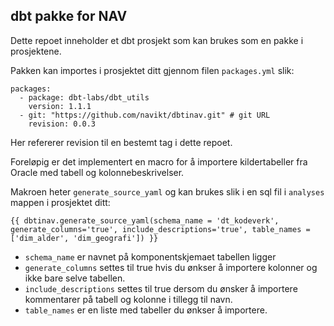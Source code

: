 ## dbt pakke for NAV

Dette repoet inneholder et dbt prosjekt som kan brukes som en pakke i prosjektene.

Pakken kan importes i prosjektet ditt gjennom filen ```packages.yml``` slik:

    packages:
      - package: dbt-labs/dbt_utils
        version: 1.1.1
      - git: "https://github.com/navikt/dbtinav.git" # git URL
        revision: 0.0.3

Her refererer revision til en bestemt tag i dette repoet.


Foreløpig er det implementert en macro for å importere kildertabeller fra Oracle med tabell og kolonnebeskrivelser.

Makroen heter `generate_source_yaml` og kan brukes slik i en sql fil i `analyses` mappen i prosjektet ditt:

    {{ dbtinav.generate_source_yaml(schema_name = 'dt_kodeverk', generate_columns='true', include_descriptions='true', table_names = ['dim_alder', 'dim_geografi']) }}

- ``schema_name`` er navnet på komponentskjemaet tabellen ligger
- `generate_columns` settes til true hvis du ønkser å importere kolonner og ikke bare selve tabellen.
- `include_descriptions` settes til true dersom du ønsker å importere kommentarer på tabell og kolonne i tillegg til navn.
- `table_names` er en liste med tabeller du ønkser å importere.
